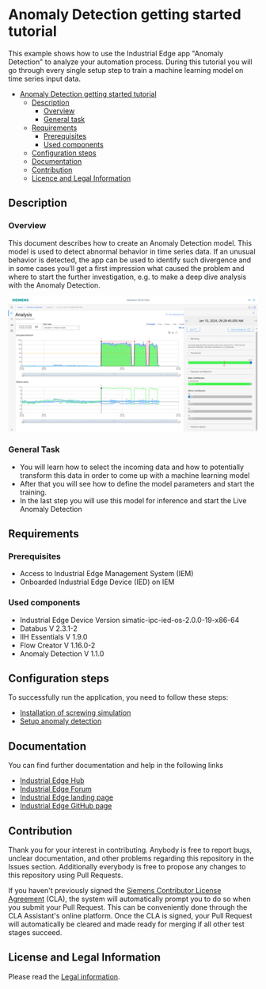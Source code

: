 # Anomaly Detection getting started tutorial 

This example shows how to use the Industrial Edge app "Anomaly Detection" to analyze your automation process. During this tutorial you will go through every single setup step to train a machine learning model on time series input data.

- [Anomaly Detection getting started tutorial](#anomaly-detection-getting-started)
  - [Description](#description)
    - [Overview](#overview)
    - [General task](#general-task)
  - [Requirements](#requirements)
    - [Prerequisites](#prerequisites)
    - [Used components](#used-components)
  - [Configuration steps](#configuration-steps)
  - [Documentation](#documentation)
  - [Contribution](#contribution)
  - [Licence and Legal Information](#license-and-legal-information)


## Description

### Overview

This document describes how to create an Anomaly Detection model. This model is used to detect abnormal behavior in time series data. If an unusual behavior is detected, the app can be used to identify such divergence and in some cases you’ll get a first impression what caused the problem and where to start the further investigation, e.g. to make a deep dive analysis with the Anomaly Detection.
  

![task](docs/graphics/14AnomalyView.PNG)

### General Task

- You will learn how to select the incoming data and how to potentially transform this data in order to come up with a machine learning model 
- After that you will see how to define the model parameters and start the training. 
- In the last step you will use this model for inference and start the Live Anomaly Detection


## Requirements



### Prerequisites
- Access to Industrial Edge Management System (IEM)
- Onboarded Industrial Edge Device (IED) on IEM  

### Used components

* Industrial Edge Device Version simatic-ipc-ied-os-2.0.0-19-x86-64
* Databus V 2.3.1-2
* IIH Essentials V 1.9.0
* Flow Creator V 1.16.0-2
* Anomaly Detection V 1.1.0


## Configuration steps

To successfully run the application, you need to follow these steps:

* [Installation of screwing simulation](/docs/Installation_ScrewSimulation.md)
* [Setup anomaly detection](/docs/Installation.md)

## Documentation

You can find further documentation and help in the following links

* [Industrial Edge Hub](https://iehub.eu1.edge.siemens.cloud/#/documentation)
* [Industrial Edge Forum](https://www.siemens.com/industrial-edge-forum)
* [Industrial Edge landing page](https://new.siemens.com/global/en/products/automation/topic-areas/industrial-edge/simatic-edge.html)
* [Industrial Edge GitHub page](https://github.com/industrial-edge)

## Contribution

Thank you for your interest in contributing. Anybody is free to report bugs, unclear documentation, and other problems regarding this repository in the Issues section.
Additionally everybody is free to propose any changes to this repository using Pull Requests.

If you haven't previously signed the [Siemens Contributor License Agreement](https://github.com/siemens/.github/blob/main/cla/cla.md) (CLA), the system will automatically prompt you to do so when you submit your Pull Request. This can be conveniently done through the CLA Assistant's online platform.
Once the CLA is signed, your Pull Request will automatically be cleared and made ready for merging if all other test stages succeed.

## License and Legal Information

Please read the [Legal information](LICENSE.txt).

